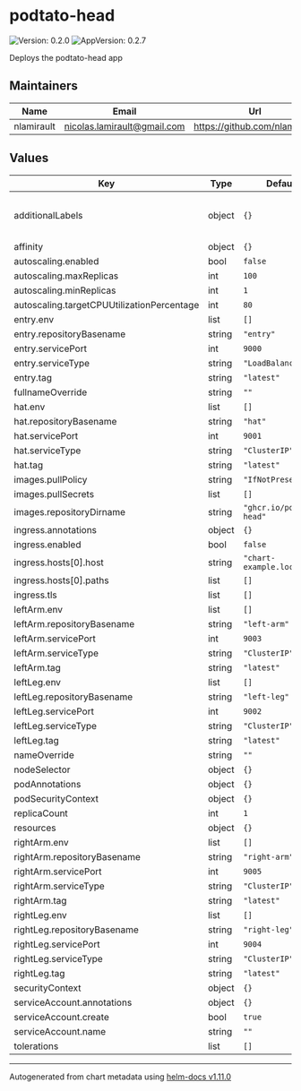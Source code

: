 # podtato-head

![Version: 0.2.0](https://img.shields.io/badge/Version-0.2.0-informational?style=flat-square) ![AppVersion: 0.2.7](https://img.shields.io/badge/AppVersion-0.2.7-informational?style=flat-square)

Deploys the podtato-head app

## Maintainers

| Name | Email | Url |
| ---- | ------ | --- |
| nlamirault | <nicolas.lamirault@gmail.com> | <https://github.com/nlamirault> |

## Values

| Key | Type | Default | Description |
|-----|------|---------|-------------|
| additionalLabels | object | `{}` | Additional labels to add to all resources |
| affinity | object | `{}` |  |
| autoscaling.enabled | bool | `false` |  |
| autoscaling.maxReplicas | int | `100` |  |
| autoscaling.minReplicas | int | `1` |  |
| autoscaling.targetCPUUtilizationPercentage | int | `80` |  |
| entry.env | list | `[]` |  |
| entry.repositoryBasename | string | `"entry"` |  |
| entry.servicePort | int | `9000` |  |
| entry.serviceType | string | `"LoadBalancer"` |  |
| entry.tag | string | `"latest"` |  |
| fullnameOverride | string | `""` |  |
| hat.env | list | `[]` |  |
| hat.repositoryBasename | string | `"hat"` |  |
| hat.servicePort | int | `9001` |  |
| hat.serviceType | string | `"ClusterIP"` |  |
| hat.tag | string | `"latest"` |  |
| images.pullPolicy | string | `"IfNotPresent"` |  |
| images.pullSecrets | list | `[]` |  |
| images.repositoryDirname | string | `"ghcr.io/podtato-head"` |  |
| ingress.annotations | object | `{}` |  |
| ingress.enabled | bool | `false` |  |
| ingress.hosts[0].host | string | `"chart-example.local"` |  |
| ingress.hosts[0].paths | list | `[]` |  |
| ingress.tls | list | `[]` |  |
| leftArm.env | list | `[]` |  |
| leftArm.repositoryBasename | string | `"left-arm"` |  |
| leftArm.servicePort | int | `9003` |  |
| leftArm.serviceType | string | `"ClusterIP"` |  |
| leftArm.tag | string | `"latest"` |  |
| leftLeg.env | list | `[]` |  |
| leftLeg.repositoryBasename | string | `"left-leg"` |  |
| leftLeg.servicePort | int | `9002` |  |
| leftLeg.serviceType | string | `"ClusterIP"` |  |
| leftLeg.tag | string | `"latest"` |  |
| nameOverride | string | `""` |  |
| nodeSelector | object | `{}` |  |
| podAnnotations | object | `{}` |  |
| podSecurityContext | object | `{}` |  |
| replicaCount | int | `1` |  |
| resources | object | `{}` |  |
| rightArm.env | list | `[]` |  |
| rightArm.repositoryBasename | string | `"right-arm"` |  |
| rightArm.servicePort | int | `9005` |  |
| rightArm.serviceType | string | `"ClusterIP"` |  |
| rightArm.tag | string | `"latest"` |  |
| rightLeg.env | list | `[]` |  |
| rightLeg.repositoryBasename | string | `"right-leg"` |  |
| rightLeg.servicePort | int | `9004` |  |
| rightLeg.serviceType | string | `"ClusterIP"` |  |
| rightLeg.tag | string | `"latest"` |  |
| securityContext | object | `{}` |  |
| serviceAccount.annotations | object | `{}` |  |
| serviceAccount.create | bool | `true` |  |
| serviceAccount.name | string | `""` |  |
| tolerations | list | `[]` |  |

----------------------------------------------
Autogenerated from chart metadata using [helm-docs v1.11.0](https://github.com/norwoodj/helm-docs/releases/v1.11.0)
